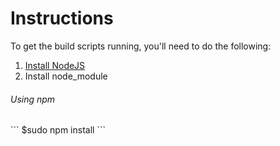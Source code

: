 # Instructions
To get the build scripts running, you'll need to do the following:

1. [Install NodeJS](https://nodejs.org/)
2. Install node_module 

<h6>Using npm</h6>
```
$sudo npm install
```
